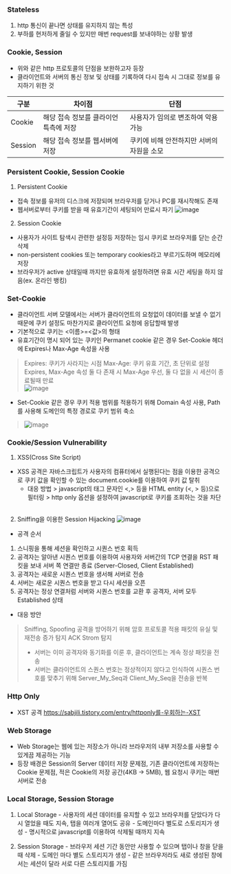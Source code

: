 ### Stateless
  1. http 통신이 끝나면 상태를 유지하지 않는 특성
  2. 부하를 현저하게 줄일 수 있지만 매번 request를 보내야하는 상황 발생
 
 
 
### Cookie, Session
 - 위와 같은 http 프로토콜의 단점을 보완하고자 등장
 - 클라이언트와 서버의 통신 정보 및 상태를 기록하여 다시 접속 시 그대로 정보를 유지하기 위한 것
  
  
  
|구분|차이점|단점|
|-|-|-|
|Cookie | 해당 접속 정보를 클라이언특측에 저장 | 사용자가 임의로 변조하여 악용 가능|
|Session | 해당 접속 정보를 웹서버에 저장 | 쿠키에 비해 안전하지만 서버의 자원을 소모|



### Persistent Cookie, Session Cookie
 1. Persistent Cookie
  - 접속 정보를 유저의 디스크에 저장되며 브라우저를 닫거나 PC를 재시작해도 존재
  - 웹서버로부터 쿠키를 받을 때 유효기간이 세팅되어 만료시 파기
  ![image](https://user-images.githubusercontent.com/64004292/206189695-92c16d42-4386-4743-9e37-10d740252ed2.png)
 
 2. Session Cookie
   - 사용자가 사이트 탐색시 관련한 설정등 저장하는 임시 쿠키로 브라우저를 닫는 순간 삭제
   - non-persistent cookies 또는 temporary cookies라고 부르기도하며 메모리에 저장
   - 브라우저가 active 상태일때 까지만 유효하게 설정하려면 유효 시간 세팅을 하지 않음(ex. 온라인 뱅킹)

### Set-Cookie
   - 클라이언트 서버 모델에서는 서버가 클라이언트의 요청없이 데이터를 보낼 수 없기 때문에 쿠키 설정도 마찬가지로 클라이언트 요청에 응답할때 발생
   - 기본적으로 쿠키는 <이름>=<값>의 형태
   - 유효기간이 명시 되어 있는 쿠키인 Permanet cookie 같은 경우 Set-Cookie 헤더에 Expires나 Max-Age 속성을 사용<br />
   > Expires: 쿠키가 사라지는 시점
   > Max-Age: 쿠키 유효 기간, 초 단위로 설정 
   > Expires, Max-Age 속성 둘 다 존재 시 Max-Age 우선, 둘 다 없을 시 세션이 종료될때 만료 <br />
   ![image](https://user-images.githubusercontent.com/64004292/206891928-656a13f0-cc71-4137-b028-766bffa6b398.png)
   - Set-Cookie 같은 경우 쿠키 적용 범위를 적용하기 위해 Domain 속성 사용, Path를 사용해 도메인의 특정 경로로 쿠키 범위 축소
   > ![image](https://user-images.githubusercontent.com/64004292/206892412-a24fe643-e5cf-438d-834e-1f077cee777e.png)
   
   


### Cookie/Session Vulnerability
 1. XSS(Cross Site Script)
   - XSS 공격은 자바스크립트가 사용자의 컴퓨터에서 실행된다는 점을 이용한 공격으로 쿠키 값을 확인할 수 있는 document.cookie를 이용하여 쿠키 값 탈취 <br />
     - 대응 방법
    > javascript의 태그 문자인 <,> 등을 HTML entity (&lt;, &gt; 등)으로 필터링
    > http only 옵션을 설정하여 javascript로 쿠키를 조회하는 것을 차단
     <br/>
 2. Sniffing을 이용한 Session Hijacking
 ![image](https://user-images.githubusercontent.com/64004292/206892122-7f52310d-b692-426e-9205-567f5b30bdce.png)

  - 공격 순서
   1. 스니핑을 통해 세션을 확인하고 시퀀스 번호 획득
   2. 공격자는 알아낸 시퀀스 번호를 이용하여 사용자와 서버간의 TCP 연결을 RST 패킷을 보내 서버 쪽 연결만 종료 (Server-Closed, Client Established)
   3. 공격자는 새로운 시퀀스 번호을 생서해 서버로 전송
   4. 서버는 새로운 시퀀스 번호을 받고 다시 세션을 오픈
   5. 공격자는 정상 연결처럼 서버와 시퀀스 번호를 교환 후 공격자, 서버 모두 Established 상태
  - 대응 방안
   > Sniffing, Spoofing 공격을 방어하기 위해 암호 프로토콜 적용
   > 패킷의 유실 및 재전송 증가 탐지
   > ACK Strom 탐지
   > - 서버는 이미 공격자와 동기화를 이룬 후, 클라이언트는 계속 정상 패킷을 전송
   > - 서버는 클라이언트의 스퀀스 번호는 정상적이지 않다고 인식하여 시퀀스 번호를 맞추기 위해 Server_My_Seq과 Client_My_Seq을 전송을 반복

### Http Only
   - XST 공격
   https://sabjili.tistory.com/entry/httponly를-우회하는-XST


      
   
   
 ### Web Storage 
  - Web Storage는 웹에 있는 저장소가 아니라 브라우저의 내부 저장소를 사용할 수 있게끔 제공하는 기능
  - 등장 배경은 Session의 Server 데이터 저장 문제점, 기존 클라이언트에 저장하는 Cookie 문제점, 적은 Cookie의 저장 공간(4KB -> 5MB), 웹 요청시 쿠키는 매번 서버로 전송
  
  
  
 ### Local Storage, Session Storage
  1. Local Storage
    - 사용자의 세션 데이터를 유지할 수 있고 브라우저를 닫았다가 다시 열었을 때도 지속, 탭을 여러개 열어도 공유
    - 도메인마다 별도로 스토리지가 생성
    - 명시적으로 javascript를 이용하여 삭제될 때까지 지속
    
  2. Session Storage
    - 브라우저 세션 기간 동안만 사용할 수 있으며 탭이나 창을 닫을 때 삭제
    - 도메인 마다 별도 스토리지가 생성
    - 같은 브라우저라도 새로 생성된 창에서는 세션이 달라 서로 다른 스토리지를 가짐
    
    


